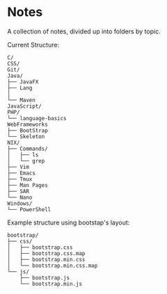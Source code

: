 # Notes
A collection of notes, divided up into folders by topic.

Current Structure:

```
C/
CSS/
Git/
Java/
├── JavaFX
├── Lang
│
└── Maven
JavaScript/
PHP/
└── language-basics
WebFrameworks
├── BootStrap
└── Skeleton
NIX/
├── Commands/
│   ├── ls
│   └── grep
├── Vim
├── Emacs
├── Tmux
├── Man Pages
├── SAR
└── Nano
Windows/
└── PowerShell
```

Example structure using bootstap's layout:
```
bootstrap/
├── css/
│   ├── bootstrap.css
│   ├── bootstrap.css.map
│   ├── bootstrap.min.css
│   └── bootstrap.min.css.map
└── js/
    ├── bootstrap.js
    └── bootstrap.min.js
```
